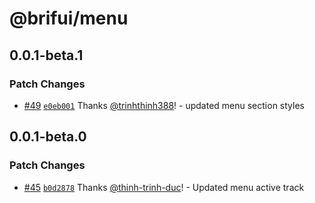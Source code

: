 # @brifui/menu

## 0.0.1-beta.1

### Patch Changes

- [#49](https://github.com/brifui-org/brif-ui/pull/49) [`e0eb001`](https://github.com/brifui-org/brif-ui/commit/e0eb00155d70f1dc9614c40e0bef404d1b555158) Thanks [@trinhthinh388](https://github.com/trinhthinh388)! - updated menu section styles

## 0.0.1-beta.0

### Patch Changes

- [#45](https://github.com/brifui-org/brif-ui/pull/45) [`b0d2878`](https://github.com/brifui-org/brif-ui/commit/b0d28780cb073535f5c72d9a807721a3ef93f832) Thanks [@thinh-trinh-duc](https://github.com/thinh-trinh-duc)! - Updated menu active track
